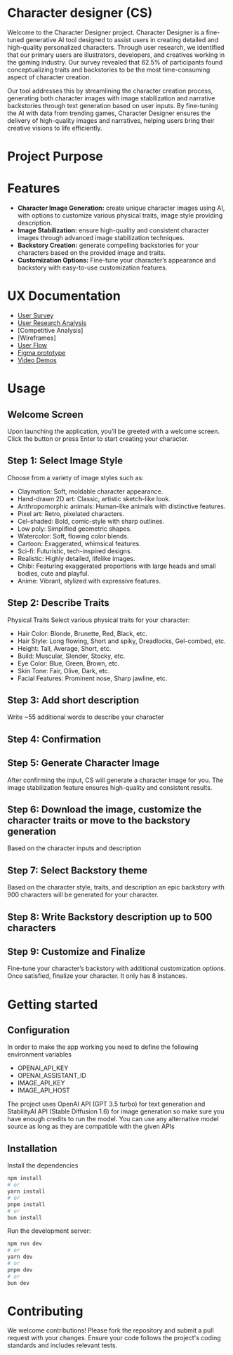# Character designer (CS)
Welcome to the Character Designer project. Character Designer is a fine-tuned generative AI tool designed to assist users in creating detailed and high-quality personalized characters. Through user research, we identified that our primary users are illustrators, developers, and creatives working in the gaming industry. Our survey revealed that 62.5% of participants found conceptualizing traits and backstories to be the most time-consuming aspect of character creation.

Our tool addresses this by streamlining the character creation process, generating both character images with image stabilization and narrative backstories through text generation based on user inputs. By fine-tuning the AI with data from trending games, Character Designer ensures the delivery of high-quality images and narratives, helping users bring their creative visions to life efficiently. 

# Project Purpose

# Features
- **Character Image Generation:** create unique character images using AI, with options to customize various physical traits, image style providing description.
- **Image Stabilization:** ensure high-quality and consistent character images through advanced image stabilization techniques.
- **Backstory Creation:** generate compelling backstories for your characters based on the provided image and traits.
- **Customization Options:** Fine-tune your character’s appearance and backstory with easy-to-use customization features.

# UX Documentation
- [User Survey](https://drive.google.com/file/d/1Zt4NuzuDQVZDZh0VT0ETCalTgYuQxRMs/view?usp=sharing)
- [User Research Analysis](https://drive.google.com/file/d/1Nl65jKSN37Ki7pXZGxMXYxzQ0wK7gc6y/view?usp=sharing)
- [Competitive Analysis]
- [Wireframes]
- [User Flow](https://drive.google.com/file/d/1R72bXj5xS6VrcSysHJTVx0S2YOjReHhZ/view?usp=sharing)
- [Figma prototype](https://www.figma.com/design/gxO6ixJ5dPMKf3LkQXsXYf/Game-Character-Designer?node-id=137-26145&t=eU0Otrbgh3EyDz80-0)
- [Video Demos](https://drive.google.com/file/d/13u5zmK9J2Pljj9AbQ_U4C64rVypfgJbe/view?usp=sharing)

# Usage 

## Welcome Screen
Upon launching the application, you’ll be greeted with a welcome screen. Click the button or press Enter to start creating your character.

## Step 1: Select Image Style
Choose from a variety of image styles such as:

- Claymation: Soft, moldable character appearance.
- Hand-drawn 2D art: Classic, artistic sketch-like look.
- Anthropomorphic animals: Human-like animals with distinctive features.
- Pixel art: Retro, pixelated characters.
- Cel-shaded: Bold, comic-style with sharp outlines.
- Low poly: Simplified geometric shapes.
- Watercolor: Soft, flowing color blends.
- Cartoon: Exaggerated, whimsical features.
- Sci-fi: Futuristic, tech-inspired designs.
- Realistic: Highly detailed, lifelike images.
- Chibi: Featuring exaggerated proportions with large heads and small bodies, cute and playful.
- Anime: Vibrant, stylized with expressive features.

## Step 2: Describe Traits 
Physical Traits
Select various physical traits for your character:
- Hair Color: Blonde, Brunette, Red, Black, etc.
- Hair Style: Long flowing, Short and spiky, Dreadlocks, Gel-combed, etc.
- Height: Tall, Average, Short, etc.
- Build: Muscular, Slender, Stocky, etc.
- Eye Color: Blue, Green, Brown, etc.
- Skin Tone: Fair, Olive, Dark, etc.
- Facial Features: Prominent nose, Sharp jawline, etc.

## Step 3: Add short description 
Write ~55 additional words to describe your character

## Step 4: Confirmation

## Step 5: Generate Character Image
After confirming the input, CS will generate a character image for you. The image stabilization feature ensures high-quality and consistent results.

## Step 6: Download the image, customize the character traits or move to the backstory generation
Based on the character inputs and description

## Step 7: Select Backstory theme
Based on the character style, traits, and description an epic backstory with 900 characters will be generated for your character.

## Step 8: Write Backstory description up to 500 characters

## Step 9: Customize and Finalize
Fine-tune your character’s backstory with additional customization options. Once satisfied, finalize your character. It only has 8 instances.

# Getting started

## Configuration
In order to make the app working you need to define the following environment variables
 - OPENAI_API_KEY
 - OPENAI_ASSISTANT_ID
 - IMAGE_API_KEY
 - IMAGE_API_HOST

The project uses OpenAI API (GPT 3.5 turbo) for text generation and StabilityAI API (Stable Diffusion 1.6) for image generation so make sure you have enough credits to run the model. You can use any alternative model source as long as they are compatible with the given APIs

## Installation
Install the dependencies

```bash
npm install
# or
yarn install
# or
pnpm install
# or
bun install
```

Run the development server:

```bash
npm run dev
# or
yarn dev
# or
pnpm dev
# or
bun dev
```

# Contributing
We welcome contributions! Please fork the repository and submit a pull request with your changes. Ensure your code follows the project's coding standards and includes relevant tests.

